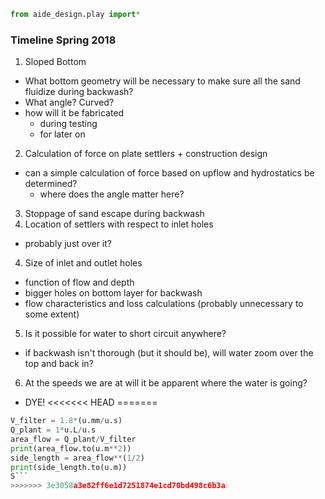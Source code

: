```python
from aide_design.play import*
```

### Timeline Spring  2018
1.  Sloped Bottom
  - What bottom geometry will be necessary to make sure all the sand fluidize during backwash?
  - What angle? Curved?
  - how will it be fabricated
    - during testing
    - for later on
2. Calculation of force on plate settlers  + construction design
  - can a simple calculation of force based on upflow and hydrostatics be determined?
    - where does the angle matter here?
3. Stoppage of sand escape during backwash    
3. Location of settlers with respect to inlet holes
  - probably just over it?
4. Size of inlet and outlet holes
  - function of flow and depth
  - bigger holes on bottom layer for backwash
  - flow characteristics and loss calculations (probably unnecessary to some extent)
5. Is it possible for water to short circuit anywhere?
  - if backwash isn't thorough (but it should be), will water zoom over the top and back in?
6. At the speeds we are at will it be apparent where the water is going?
  - DYE!
<<<<<<< HEAD
=======

```python
V_filter = 1.8*(u.mm/u.s)
Q_plant = 1*u.L/u.s
area_flow = Q_plant/V_filter
print(area_flow.to(u.m**2))
side_length = area_flow**(1/2)
print(side_length.to(u.m))
S```
>>>>>>> 3e3058a3e82ff6e1d7251874e1cd70bd498c6b3a
